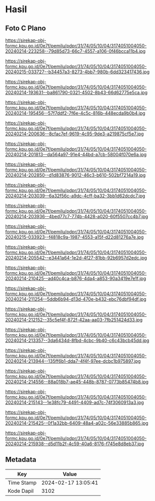 # Hasil

## Foto C Plano

https://sirekap-obj-formc.kpu.go.id/0e7f/pemilu/pdpr/31/74/05/10/04/3174051004050-20240214-223258--79d85d73-66c7-4557-a106-0f46bcca11b4.jpg

https://sirekap-obj-formc.kpu.go.id/0e7f/pemilu/pdpr/31/74/05/10/04/3174051004050-20240215-033727--b34457a3-8273-4bb7-980b-6dd323417436.jpg

https://sirekap-obj-formc.kpu.go.id/0e7f/pemilu/pdpr/31/74/05/10/04/3174051004050-20240214-193631--ba861790-0321-4502-8b43-66d62775e5ca.jpg

https://sirekap-obj-formc.kpu.go.id/0e7f/pemilu/pdpr/31/74/05/10/04/3174051004050-20240214-195456--57f7ddf2-7f6e-4c5c-816b-448ecda9b0b4.jpg

https://sirekap-obj-formc.kpu.go.id/0e7f/pemilu/pdpr/31/74/05/10/04/3174051004050-20240214-200636--8cfac7ef-9619-4c95-9de3-a219875cf5e7.jpg

https://sirekap-obj-formc.kpu.go.id/0e7f/pemilu/pdpr/31/74/05/10/04/3174051004050-20240214-201813--da564a97-91e4-44bd-a7cb-58004f070e6a.jpg

https://sirekap-obj-formc.kpu.go.id/0e7f/pemilu/pdpr/31/74/05/10/04/3174051004050-20240214-202850--d1d83876-9012-46c3-b610-502bf7214a19.jpg

https://sirekap-obj-formc.kpu.go.id/0e7f/pemilu/pdpr/31/74/05/10/04/3174051004050-20240214-203039--6a32f56c-a9dc-4cff-ba32-3bb1d62dcdc7.jpg

https://sirekap-obj-formc.kpu.go.id/0e7f/pemilu/pdpr/31/74/05/10/04/3174051004050-20240214-203936--4bed77c7-774b-4428-a020-60f5507cc4b7.jpg

https://sirekap-obj-formc.kpu.go.id/0e7f/pemilu/pdpr/31/74/05/10/04/3174051004050-20240215-033923--f4818c9a-1987-4553-a15f-d22d81276a7e.jpg

https://sirekap-obj-formc.kpu.go.id/0e7f/pemilu/pdpr/31/74/05/10/04/3174051004050-20240214-205542--e3441a64-1e2d-4f27-81bb-92b6957d2edc.jpg

https://sirekap-obj-formc.kpu.go.id/0e7f/pemilu/pdpr/31/74/05/10/04/3174051004050-20240214-210425--ad40c4ca-b876-4da4-a853-90a3419e7e1f.jpg

https://sirekap-obj-formc.kpu.go.id/0e7f/pemilu/pdpr/31/74/05/10/04/3174051004050-20240214-211254--5ddb6b94-d13d-470e-b432-ebc76dbf94df.jpg

https://sirekap-obj-formc.kpu.go.id/0e7f/pemilu/pdpr/31/74/05/10/04/3174051004050-20240214-212152--35c5ef4f-872f-42aa-aa03-7fb251424d33.jpg

https://sirekap-obj-formc.kpu.go.id/0e7f/pemilu/pdpr/31/74/05/10/04/3174051004050-20240214-213357--3da6434d-8fbd-4cbc-9b40-c6c43bcb45dd.jpg

https://sirekap-obj-formc.kpu.go.id/0e7f/pemilu/pdpr/31/74/05/10/04/3174051004050-20240214-213944--135ff6b1-dda7-4f4f-97ee-dcbc1b975897.jpg

https://sirekap-obj-formc.kpu.go.id/0e7f/pemilu/pdpr/31/74/05/10/04/3174051004050-20240214-214556--88a018b7-ae45-448b-8787-0773b85474b8.jpg

https://sirekap-obj-formc.kpu.go.id/0e7f/pemilu/pdpr/31/74/05/10/04/3174051004050-20240214-215143--1e38fc79-4491-4409-ad7c-74f3060913a3.jpg

https://sirekap-obj-formc.kpu.go.id/0e7f/pemilu/pdpr/31/74/05/10/04/3174051004050-20240214-215425--0f1a32bb-6409-48a4-a02c-56e33885b865.jpg

https://sirekap-obj-formc.kpu.go.id/0e7f/pemilu/pdpr/31/74/05/10/04/3174051004050-20240214-215938--d5d11b2f-4c59-40a6-8176-f745e8d8eb37.jpg


## Metadata

| Key        | Value               |
| ---------- | ------------------- |
| Time Stamp | 2024-02-17 13:05:41 |
| Kode Dapil | 3102                |



